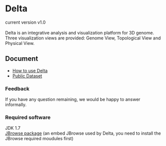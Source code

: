 # Delta
current version v1.0 <br><br>
Delta is an integrative analysis and visualization platform for 3D genome. Three visualization views are provided: Genome View, Topological View and Physical View.
## Document <br>
- [How to use Delta](http://delta.big.ac.cn/circosweb/pages/help/help.jsp) <br>
- [Public Dataset](http://delta.big.ac.cn/circosweb/pages/dataset/dataset.jsp) <br>
### Feedback
If you have any question remaining, we would be happy to answer informally.
### Required software
JDK 1.7 <br>
[JBrowse package](http://jbrowse.org/) (an embed JBrowse used by Delta, you need to install the JBrowse required moudules first)

